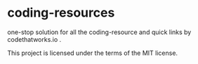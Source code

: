 # coding-resources
one-stop solution for all the coding-resource and quick links by codethatworks.io .

This project is licensed under the terms of the MIT license.
